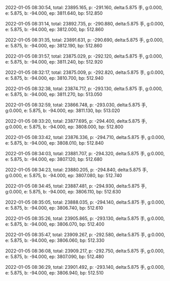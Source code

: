 2022-01-05 08:30:54, total: 23895.165, p: -291.160, delta:5.875 手, g:0.000, e: 5.875, b: -94.000, ep: 3811.640, bp: 512.850

2022-01-05 08:31:14, total: 23892.735, p: -290.880, delta:5.875 手, g:0.000, e: 5.875, b: -94.000, ep: 3812.000, bp: 512.860

2022-01-05 08:31:35, total: 23891.631, p: -290.690, delta:5.875 手, g:0.000, e: 5.875, b: -94.000, ep: 3812.190, bp: 512.860

2022-01-05 08:31:57, total: 23875.029, p: -292.120, delta:5.875 手, g:0.000, e: 5.875, b: -94.000, ep: 3811.240, bp: 512.920

2022-01-05 08:32:17, total: 23875.009, p: -292.820, delta:5.875 手, g:0.000, e: 5.875, b: -94.000, ep: 3810.700, bp: 512.940

2022-01-05 08:32:38, total: 23874.717, p: -293.130, delta:5.875 手, g:0.000, e: 5.875, b: -94.000, ep: 3811.270, bp: 513.050

2022-01-05 08:32:59, total: 23866.748, p: -293.030, delta:5.875 手, g:0.000, e: 5.875, b: -94.000, ep: 3811.130, bp: 513.020

2022-01-05 08:33:20, total: 23877.695, p: -294.400, delta:5.875 手, g:0.000, e: 5.875, b: -94.000, ep: 3808.000, bp: 512.800

2022-01-05 08:33:42, total: 23876.336, p: -294.710, delta:5.875 手, g:0.000, e: 5.875, b: -94.000, ep: 3808.010, bp: 512.840

2022-01-05 08:34:03, total: 23881.707, p: -294.320, delta:5.875 手, g:0.000, e: 5.875, b: -94.000, ep: 3807.120, bp: 512.680

2022-01-05 08:34:23, total: 23880.205, p: -294.840, delta:5.875 手, g:0.000, e: 5.875, b: -94.000, ep: 3807.080, bp: 512.740

2022-01-05 08:34:45, total: 23887.481, p: -294.930, delta:5.875 手, g:0.000, e: 5.875, b: -94.000, ep: 3806.110, bp: 512.630

2022-01-05 08:35:05, total: 23888.035, p: -294.140, delta:5.875 手, g:0.000, e: 5.875, b: -94.000, ep: 3806.740, bp: 512.610

2022-01-05 08:35:26, total: 23905.865, p: -293.130, delta:5.875 手, g:0.000, e: 5.875, b: -94.000, ep: 3806.070, bp: 512.400

2022-01-05 08:35:47, total: 23909.267, p: -292.580, delta:5.875 手, g:0.000, e: 5.875, b: -94.000, ep: 3806.060, bp: 512.330

2022-01-05 08:36:08, total: 23909.217, p: -292.750, delta:5.875 手, g:0.000, e: 5.875, b: -94.000, ep: 3807.090, bp: 512.480

2022-01-05 08:36:29, total: 23901.492, p: -293.140, delta:5.875 手, g:0.000, e: 5.875, b: -94.000, ep: 3806.940, bp: 512.510